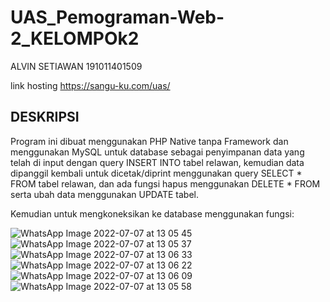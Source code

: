 # UAS_Pemograman-Web-2_KELOMPOk2
ALVIN SETIAWAN 191011401509


link  hosting https://sangu-ku.com/uas/
## DESKRIPSI
Program ini dibuat menggunakan PHP Native tanpa Framework dan menggunakan MySQL untuk database sebagai penyimpanan data yang telah di input dengan query INSERT INTO tabel relawan,
kemudian data dipanggil kembali untuk dicetak/diprint menggunakan query SELECT * FROM tabel relawan, dan ada fungsi hapus menggunakan DELETE * FROM serta ubah data menggunakan UPDATE tabel.

Kemudian untuk mengkoneksikan ke database menggunakan fungsi:
<?php
$servername = "localhost";
$database = "uas";
$username = "root";
$password = "";
 
$db = mysqli_connect($servername, $username, $password, $database);

if (!$db) {
    die("Koneksi Gagal: " . mysqli_connect_error());
}
echo "Koneksi Berhasil";
mysqli_close($db);
?>

![WhatsApp Image 2022-07-07 at 13 05 45](https://user-images.githubusercontent.com/96682868/177727625-f91f825b-f834-4cad-93ca-c7d62c555de6.jpeg)
![WhatsApp Image 2022-07-07 at 13 05 37](https://user-images.githubusercontent.com/96682868/177727634-bafc09d2-80df-445c-8150-b0e33c36388a.jpeg)
![WhatsApp Image 2022-07-07 at 13 06 33](https://user-images.githubusercontent.com/96682868/177727635-6353cfb3-c3e9-4583-8128-a457971376ff.jpeg)
![WhatsApp Image 2022-07-07 at 13 06 22](https://user-images.githubusercontent.com/96682868/177727639-54e7ff5b-d02a-403e-b999-874e906ac571.jpeg)
![WhatsApp Image 2022-07-07 at 13 06 09](https://user-images.githubusercontent.com/96682868/177727640-50c8786c-5652-4e50-988a-2d1381569b88.jpeg)
![WhatsApp Image 2022-07-07 at 13 05 58](https://user-images.githubusercontent.com/96682868/177727643-d320df5c-a0ef-4e5a-a965-ff33495f2748.jpeg)
